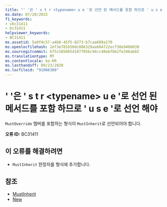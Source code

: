 ```yaml
---
title: "' '은 ' s t r <typename> u e '로 선언 된 메서드를 포함 하므로 ' u s e '로 선언 해야"
ms.date: 07/20/2015
f1_keywords:
- vbc31411
- bc31411
helpviewer_keywords:
- BC31411
ms.assetid: 5a9f4c57-a4b8-45f5-8273-b7caa689a170
ms.openlocfilehash: 2ef3e781b50dc886329aa684722ecf38e9406030
ms.sourcegitcommit: bf5c5850654187705bc94cc40ebfb62fe346ab02
ms.translationtype: MT
ms.contentlocale: ko-KR
ms.lasthandoff: 09/23/2020
ms.locfileid: "91066388"
---
```

# <a name="typename-must-be-declared-mustinherit-because-it-contains-methods-declared-mustoverride"></a>' '은 ' s t r \<typename> u e '로 선언 된 메서드를 포함 하므로 ' u s e '로 선언 해야

`MustOverride` 멤버를 포함하는 형식이 `MustInherit`로 선언되어야 합니다.  
  
 **오류 ID:** BC31411  
  
## <a name="to-correct-this-error"></a>이 오류를 해결하려면  
  
- `MustInherit` 한정자를 형식에 추가합니다.  
  
## <a name="see-also"></a>참조

- [MustInherit](../language-reference/modifiers/mustinherit.md)
- [New](../language-reference/modifiers/mustoverride.md)

